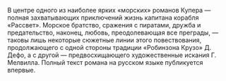 <!--2017-01-07 12:32:01-->
В центре одного из наиболее ярких «морских» романов Купера — полная захватывающих приключений жизнь капитана корабля «Рассвет».
Морское братство, сражения с пиратами, дружба и предательство, наконец, любовь, преодолевающая все преграды, — таковы лишь некоторые сюжетные линии этого повествования, продолжающего с одной стороны традиции «Робинзона Крузо» Д. Дефо, а с другой — предвосхищающего художественные искания Г. Мелвилла.
Полный текст романа на русском языке публикуется впервые.